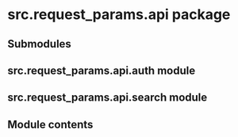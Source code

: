 # src.request_params.api package

## Submodules

## src.request_params.api.auth module

## src.request_params.api.search module

## Module contents

